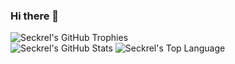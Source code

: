 ### Hi there 👋

<img src="https://github-profile-trophy.vercel.app/?username=Seckrel&row=4&column=4&theme=oldie&margin-w=8&margin-h=3" alt="Seckrel's GitHub Trophies"/><br />
<img src="https://github-readme-stats.vercel.app/api?username=Seckrel&count_private=true&show_icons=true&theme=nord&hide=stars" alt="Seckrel's GitHub Stats"/>
<img src="https://github-readme-stats.vercel.app/api/top-langs/?username=Seckrel&langs_count=5&theme=nord&layout=compact&size_weight=0.5&count_weight=0.5&hide=jupyter%20notebook" alt="Seckrel's Top Language"/>

